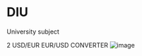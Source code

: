 # DIU
University subject

2 USD/EUR EUR/USD CONVERTER
![image](https://user-images.githubusercontent.com/57395146/134368714-098ae0fa-ff4b-4241-947f-cde37a371675.png)
